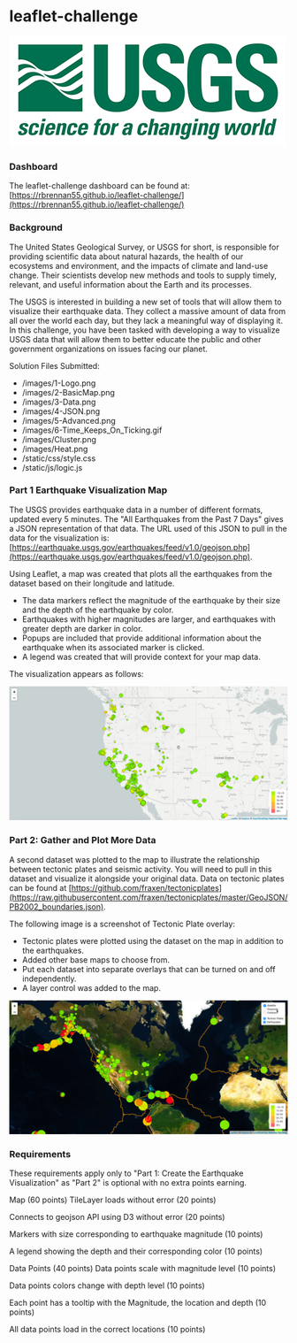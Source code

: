 # leaflet-challenge
![alt text](images/1-Logo.png)

### Dashboard
The leaflet-challenge dashboard can be found at: [https://rbrennan55.github.io/leaflet-challenge/](https://rbrennan55.github.io/leaflet-challenge/)

### Background
The United States Geological Survey, or USGS for short, is responsible for providing scientific data about natural hazards, the health of our ecosystems and environment, and the impacts of climate and land-use change. Their scientists develop new methods and tools to supply timely, relevant, and useful information about the Earth and its processes.

The USGS is interested in building a new set of tools that will allow them to visualize their earthquake data. They collect a massive amount of data from all over the world each day, but they lack a meaningful way of displaying it. In this challenge, you have been tasked with developing a way to visualize USGS data that will allow them to better educate the public and other government organizations on issues facing our planet.

Solution Files Submitted:
- /images/1-Logo.png
- /images/2-BasicMap.png
- /images/3-Data.png
- /images/4-JSON.png
- /images/5-Advanced.png
- /images/6-Time_Keeps_On_Ticking.gif
- /images/Cluster.png
- /images/Heat.png
- /static/css/style.css
- /static/js/logic.js
  
### Part 1 Earthquake Visualization Map

The USGS provides earthquake data in a number of different formats, updated every 5 minutes.  The "All Earthquakes from the Past 7 Days" gives a JSON representation of that data. The URL used of this JSON to pull in the data for the visualization is: [https://earthquake.usgs.gov/earthquakes/feed/v1.0/geojson.php](https://earthquake.usgs.gov/earthquakes/feed/v1.0/geojson.php).

Using Leaflet, a map was created that plots all the earthquakes from the dataset based on their longitude and latitude.

- The data markers reflect the magnitude of the earthquake by their size and the depth of the earthquake by color.
- Earthquakes with higher magnitudes are larger, and earthquakes with greater depth are darker in color.
- Popups are included that provide additional information about the earthquake when its associated marker is clicked.
- A legend was created that will provide context for your map data.

The visualization appears as follows:

![alt text](images/2-BasicMap.png)

### Part 2: Gather and Plot More Data
A second dataset was plotted to the map to illustrate the relationship between tectonic plates and seismic activity. You will need to pull in this dataset and visualize it alongside your original data. Data on tectonic plates can be found at [https://github.com/fraxen/tectonicplates](https://raw.githubusercontent.com/fraxen/tectonicplates/master/GeoJSON/PB2002_boundaries.json).

The following image is a screenshot of Tectonic Plate overlay:

 - Tectonic plates were plotted using the dataset on the map in addition to the earthquakes.
 - Added other base maps to choose from.
 - Put each dataset into separate overlays that can be turned on and off independently.
 - A layer control was added to the map.

![alt text](images/5-Advanced.png)

### Requirements
These requirements apply only to "Part 1: Create the Earthquake Visualization" as "Part 2" is optional with no extra points earning.

Map (60 points)
TileLayer loads without error (20 points)

Connects to geojson API using D3 without error (20 points)

Markers with size corresponding to earthquake magnitude (10 points)

A legend showing the depth and their corresponding color (10 points)

Data Points (40 points)
Data points scale with magnitude level (10 points)

Data points colors change with depth level (10 points)

Each point has a tooltip with the Magnitude, the location and depth (10 points)

All data points load in the correct locations (10 points)
